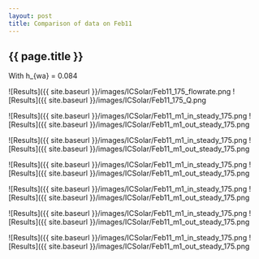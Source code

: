 ```yaml
---
layout: post
title: Comparison of data on Feb11
---
```

{{ page.title }}
-----------------
With h_{wa} = 0.084

![Results]({{ site.baseurl }}/images/ICSolar/Feb11_175_flowrate.png ![Results]({{ site.baseurl }}/images/ICSolar/Feb11_175_Q.png

![Results]({{ site.baseurl }}/images/ICSolar/Feb11_m1_in_steady_175.png ![Results]({{ site.baseurl }}/images/ICSolar/Feb11_m1_out_steady_175.png

![Results]({{ site.baseurl }}/images/ICSolar/Feb11_m1_in_steady_175.png ![Results]({{ site.baseurl }}/images/ICSolar/Feb11_m1_out_steady_175.png

![Results]({{ site.baseurl }}/images/ICSolar/Feb11_m1_in_steady_175.png ![Results]({{ site.baseurl }}/images/ICSolar/Feb11_m1_out_steady_175.png

![Results]({{ site.baseurl }}/images/ICSolar/Feb11_m1_in_steady_175.png ![Results]({{ site.baseurl }}/images/ICSolar/Feb11_m1_out_steady_175.png

![Results]({{ site.baseurl }}/images/ICSolar/Feb11_m1_in_steady_175.png ![Results]({{ site.baseurl }}/images/ICSolar/Feb11_m1_out_steady_175.png

![Results]({{ site.baseurl }}/images/ICSolar/Feb11_m1_in_steady_175.png ![Results]({{ site.baseurl }}/images/ICSolar/Feb11_m1_out_steady_175.png

